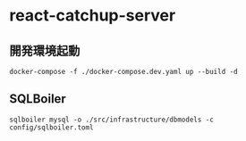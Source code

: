 # react-catchup-server

## 開発環境起動
```
docker-compose -f ./docker-compose.dev.yaml up --build -d
```

## SQLBoiler
```
sqlboiler mysql -o ./src/infrastructure/dbmodels -c config/sqlboiler.toml
```